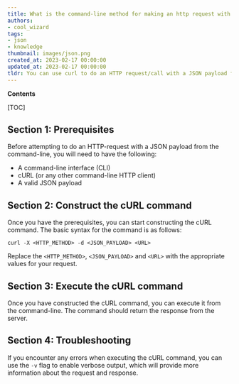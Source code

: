 ```yaml
---
title: What is the command-line method for making an http request with a JSON payload?
authors:
- cool_wizard
tags:
- json
- knowledge
thumbnail: images/json.png
created_at: 2023-02-17 00:00:00
updated_at: 2023-02-17 00:00:00
tldr: You can use curl to do an HTTP request/call with a JSON payload from the command-line.
---
```


**Contents**

[TOC]

## Section 1: Prerequisites

Before attempting to do an HTTP-request with a JSON payload from the command-line, you will need to have the following:

- A command-line interface (CLI)
- cURL (or any other command-line HTTP client)
- A valid JSON payload

## Section 2: Construct the cURL command

Once you have the prerequisites, you can start constructing the cURL command. The basic syntax for the command is as follows:

`curl -X <HTTP_METHOD> -d <JSON_PAYLOAD> <URL>`

Replace the `<HTTP_METHOD>`, `<JSON_PAYLOAD>` and `<URL>` with the appropriate values for your request.

## Section 3: Execute the cURL command

Once you have constructed the cURL command, you can execute it from the command-line. The command should return the response from the server.

## Section 4: Troubleshooting

If you encounter any errors when executing the cURL command, you can use the `-v` flag to enable verbose output, which will provide more information about the request and response.
